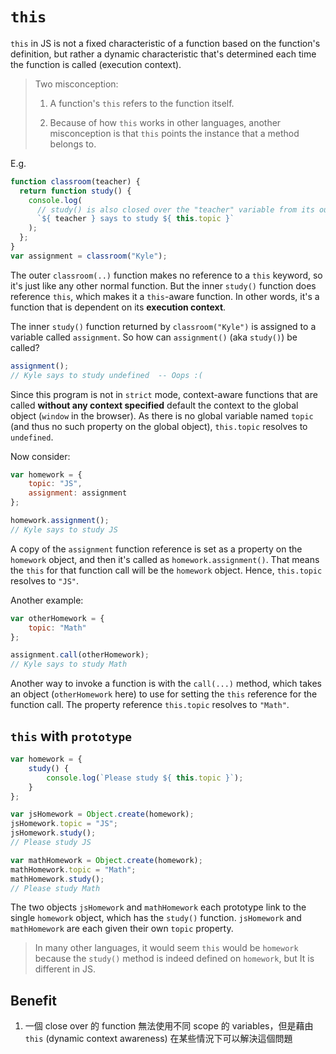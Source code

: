 # `this`

`this` in JS is not a fixed characteristic of a function based on the function's definition, but rather a dynamic characteristic that's determined each time the function is called (execution context).

> Two misconception:
> 1. A function's `this` refers to the function itself.
>
> 2. Because of how `this` works in other languages, another misconception is that `this` points the instance that a method belongs to.

E.g.

```javascript
function classroom(teacher) {
  return function study() {
    console.log(
      // study() is also closed over the "teacher" variable from its outer scope.
      `${ teacher } says to study ${ this.topic }`
    );
  };
}
var assignment = classroom("Kyle");
```

The outer `classroom(..)` function makes no reference to a `this` keyword, so it's just like any other normal function. But the inner `study()` function does reference `this`, which makes it a `this`-aware function. In other words, it's a function that is dependent on its **execution context**.

The inner `study()` function returned by `classroom("Kyle")` is assigned to a variable called `assignment`. So how can `assignment()` (aka `study()`) be called?

```javascript
assignment();
// Kyle says to study undefined  -- Oops :(
```

Since this program is not in `strict` mode, context-aware functions that are called **without any context specified** default the context to the global object (`window` in the browser). As there is no global variable named `topic` (and thus no such property on the global object), `this.topic` resolves to `undefined`.

Now consider:

```javascript
var homework = {
    topic: "JS",
    assignment: assignment
};

homework.assignment();
// Kyle says to study JS

```

A copy of the `assignment` function reference is set as a property on the `homework` object, and then it's called as `homework.assignment()`. That means the `this` for that function call will be the `homework` object. Hence, `this.topic` resolves to `"JS"`.

Another example:

```javascript
var otherHomework = {
    topic: "Math"
};

assignment.call(otherHomework);
// Kyle says to study Math
```

Another way to invoke a function is with the `call(...)` method, which takes an object (`otherHomework` here) to use for setting the `this` reference for the function call. The property reference `this.topic` resolves to `"Math"`.

## `this` with `prototype`

```javascript
var homework = {
    study() {
        console.log(`Please study ${ this.topic }`);
    }
};

var jsHomework = Object.create(homework);
jsHomework.topic = "JS";
jsHomework.study();
// Please study JS

var mathHomework = Object.create(homework);
mathHomework.topic = "Math";
mathHomework.study();
// Please study Math
```

The two objects `jsHomework` and `mathHomework` each prototype link to the single `homework` object, which has the `study()` function. `jsHomework` and `mathHomework` are each given their own `topic` property.

> In many other languages, it would seem `this` would be `homework` because the `study()` method is indeed defined on `homework`, but It is different in JS.

## Benefit

1. 一個 close over 的 function 無法使用不同 scope 的 variables，但是藉由 `this` (dynamic context awareness) 在某些情況下可以解決這個問題
